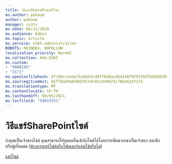 ```yaml
---
title: วิธีแชร์SharePointไซต์
ms.author: pebaum
author: pebaum
manager: scotv
ms.date: 04/21/2020
ms.audience: Admin
ms.topic: article
ms.service: o365-administration
ROBOTS: NOINDEX, NOFOLLOW
localization_priority: Normal
ms.collection: Adm_O365
ms.custom:
- "9000192"
- "3171"
ms.openlocfilehash: 0fc98cceede7ba565dc40ff650aa3b414870f93760fbb02039bd6f6469fdbf07
ms.sourcegitcommit: b5f7da89a650d2915dc652449623c78be6247175
ms.translationtype: MT
ms.contentlocale: th-TH
ms.lasthandoff: 08/05/2021
ms.locfileid: "54015531"
---
```

# <a name="how-to-share-a-sharepoint-site"></a>วิธีแชร์SharePointไซต์

ถ้าคุณเป็นเจ้าของไซต์ คุณสามารถให้บุคคลอื่นเข้าถึงไซต์ได้โดยการเพิ่มพวกเขาเป็นเจ้าของ สมาชิก หรือผู้เยี่ยมชม ([ต้องการแชร์ไฟล์หรือโฟลเดอร์แทนใช่หรือไม่](https://support.office.com/article/share-sharepoint-files-or-folders-1fe37332-0f9a-4719-970e-d2578da4941c))

[แชร์ไซต์](https://support.office.com/article/share-a-site-958771a8-d041-4eb8-b51c-afea2eae3658)